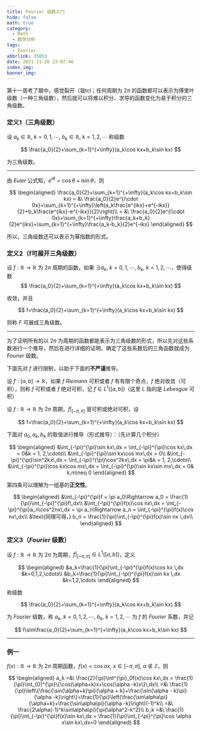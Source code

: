 ```yaml
---
title: Fourier 级数入门
hide: false
math: true
category:
  - Math
  - 数学分析
tags:
  - Fourier
abbrlink: 35053
date: 2021-11-26 23:07:46
index_img:
banner_img:
---
```


第十一周考了期中，感觉裂开（我tcl；任何周期为 $2\pi$ 的函数都可以表示为傅里叶级数（一种三角级数），然后就可以将难以积分、求导的函数变化为易于积分的三角级数。

### 定义1（三角级数）

设 $a_k\in \mathbb R,\ k=0,1,\cdots,\ b_k\in\mathbb R,\ k=1,2,\cdots$ 称级数

$$
\frac{a_0}{2}+\sum_{k=1}^{+\infty}(a_k\cos kx+b_k\sin kx)
$$

为三角级数。

---

由 $Euler$ 公式知，$e^{i\theta} = \cos \theta+i\sin\theta$，则

$$
\begin{aligned}
\frac{a_0}{2}+\sum_{k=1}^{+\infty}(a_k\cos kx+b_k\sin kx) = &\ \frac{a_0}{2}e^{i\cdot 0x}+\sum_{k=1}^{+\infty}\left(a_k\frac{e^{ikx}+e^{-ikx}}{2}+b_k\frac{e^{ikx}-e^{-ikx}}{2}\right)\\
= &\ \frac{a_0}{2}e^{i\cdot 0x}+\sum_{k=1}^{+\infty}\frac{a_k+b_k}{2}e^{ikx}+\sum_{k=1}^{+\infty}\frac{a_k-b_k}{2}e^{-ikx}
\end{aligned}
$$

所以，三角级数还可以表示为幂指数的形式。

### 定义2（f可展开三角级数）

设 $f:\mathbb R\rightarrow \mathbb R$ 为 $2\pi$ 周期的函数，如果 $\exists a_k, \ k=0,1,\cdots,\ b_k,\ k = 1, 2, \cdots$，使得级数
$$
\frac{a_0}{2}+\sum_{k=1}^{+\infty}(a_k\cos kx+b_k\sin kx)
$$

收敛，并且

$$
f=\frac{a_0}{2}+\sum_{k=1}^{+\infty}(a_k\cos kx+b_k\sin kx)
$$

则称 $F$ 可展成三角级数。

---

为了证明所有的以 $2\pi$ 为周期的函数都能表示为三角级数的形式，所以先对这些系数进行一个推导，然后在进行详细的证明，确定了这些系数后的三角函数就成为 $Fourier$ 级数。

下面先对 $f$ 进行限制，以助于下面的**不严谨**推导。

设 $f:[a,b]\rightarrow \mathbb R$，如果 $f$ $Riemann$ 可积或者 $f$ 有有限个奇点，$f$ 绝对收敛（可积），则称 $f$ 可积或者 $f$ 绝对可积，记 $f\in L^1([a,b])$（这里 $L$ 指的是 $Lebesgue$ 可积）

设 $f:\mathbb R\rightarrow \mathbb R$ 为 $2\pi$ 周期，$f\biggl|_{[-\pi,\pi]}$ 是可积或绝对可积，设 

$$
f=\frac{a_0}{2}+\sum_{k=1}^{+\infty}(a_k\cos kx+b_k\sin kx)
$$

下面对 $a_0,a_k,b_k$ 的取值进行推导（形式推导）：（先计算几个积分）

$$
\begin{aligned}
&\int_{-\pi}^{\pi}\sin kx\,dx = \int_{-\pi}^{\pi}\cos kx\,dx = 0&k = 1, 2,\cdots\\
&\int_{-\pi}^{\pi}\sin kx\cos mx\,dx = 0\\
&\int_{-\pi}^{\pi}\sin^2kx\,dx = \int_{-\pi}^{\pi}\cos^2kx\,dx = \pi&k = 1, 2,\cdots\\
&\int_{-\pi}^{\pi}\cos kx\cos mx\,dx = \int_{-\pi}^{\pi}\sin kx\sin mx\,dx = 0& k,m\neq 0
\end{aligned}
$$

第四条可以理解为一组基的**正交性**。

$$
\begin{aligned}
&\int_{-\pi}^{\pi}f = \pi a_0\Rightarrow a_0 = \frac{1}{\pi}\int_{-\pi}^{\pi}f\,dx\\
&\int_{-\pi}^{\pi}f(x)\cos nx\,dx = \int_{-\pi}^{\pi}a_n\cos^2nx\,dx = \pi a_n\Rightarrow a_n = \int_{-\pi}^{\pi}f(x)\cos nx\,dx\\
&\text{同理可得，} b_n = \frac{1}{\pi}\int_{-\pi}^{\pi}f(x)\sin nx \,dx\\
\end{aligned}
$$

### 定义3（$Fourier$ 级数）

设 $f:\mathbb  R\rightarrow \mathbb R$ 为 $2\pi$ 为周期，$f\biggl|_{[-\pi,\pi]}\in L^1([a,b])$，定义

$$
\begin{aligned}
&a_k=\frac{1}{\pi}\int_{-\pi}^{\pi}f(x)\cos kx \,dx &k=0,1,2,\cdots\\
&b_k=\frac{1}{\pi}\int_{-\pi}^{\pi}f(x)\sin kx \,dx &k=1,2,\cdots
\end{aligned}
$$

称级数

$$
\frac{a_0}{2}+\sum_{k=1}^{+\infty}(a_k\cos kx+b_k\sin kx)
$$

为 $Fourier$ 级数，称 $a_k,\ k = 0, 1, 2,\cdots,\ b_k,\ k = 1, 2,\cdots$ 为 $f$ 的 $Fourier$ 系数，并记

$$
f\sim\frac{a_0}{2}+\sum_{k=1}^{+\infty}(a_k\cos kx+b_k\sin kx)
$$

---

### 例一

$f(x):\mathbb R\rightarrow \mathbb R$ 为 $2\pi$ 周期函数，$f(x) = \cos \alpha x,\ x \in [-\pi,\pi],\ \alpha \notin\mathbb Z$，则

$$
\begin{aligned}
a_k =&\ \frac{2}{\pi}\int^{\pi}_0f(x)\cos kx\,dx = \frac{1}{\pi}\int_{0}^{\pi}\{\cos(\alpha+k)x+\cos(\alpha -k)x\}\,dx\\
=&\ \frac{1}{\pi}\left\{\frac{\sin(\alpha+k)\pi}{\alpha + k}+\frac{\sin(\alpha - k)\pi}{\alpha -k}\right\}=\frac{1}{\pi}\left(\frac{\sin\alpha\pi}{\alpha+k}+\frac{\sin\alpha\pi}{\alpha -k}\right)(-1)^k\\
=&\ \frac{2\alpha(-1)^k\sin\alpha\pi}{\pi(\alpha^2-k^2}\\
b_k =&\ \frac{1}{\pi}\int_{-\pi}^{\pi}f(x)\sin kx\,dx = \frac{1}{\pi}\int_{-\pi}^{\pi}\cos \alpha x\sin kx\,dx=0
\end{aligned}
$$
